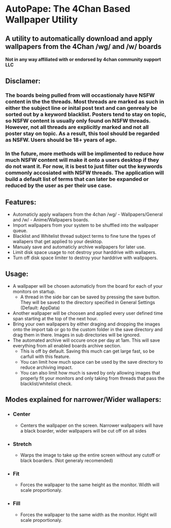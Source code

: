 # AutoPape: The 4Chan Based Wallpaper Utility
## A utility to automatically download and apply wallpapers from the 4Chan /wg/ and /w/ boards
#### Not in any way affiliated with or endorsed by 4chan community support LLC

## Disclamer:
### The boards being pulled from will occastionaly have NSFW content in the the threads. Most threads are marked as such in either the subject line or inital post text and can genrealy be sorted out by a keyword blacklist. Posters tend to stay on topic, so NSFW content is usually only found on NSFW threads. However, not all threads are explicitly marked and not all poster stay on topic. As a result, this tool should be regarded as NSFW. Users should be 18+ years of age.

### In the future, more methods will be implimented to reduce how much NSFW content will make it onto a users desktop if they do not want it. For now, it is best to just filter out the keywords commonly accosiated with NSFW threads. The application will build a default list of terms that can later be expanded or reduced by the user as per their use case.

## Features:
- Automaticly apply wallapers from the 4chan /wg/ - Wallpapers/General and /w/ - Anime/Wallpapers boards.
- Import wallpapers from your system to be shuffled into the wallpaper queue.
- Blacklist and Whitelist thread subject terms to fine tune the types of wallapers that get applied to your desktop.
- Manualy save and automaticly archive wallpapers for later use.
- Limit disk space usage to not destroy your harddrive with wallapers.
- Turn off disk space limiter to destroy your harddrive with wallpapers.

## Usage:
- A wallpaper will be chosen automaticly from the board for each of your monitors on startup.
  - A thread in the side bar can be saved by pressing the save button. They will be saved to the directory specified in General Settings (Default: AppData)
- Another wallpaper will be choosen and applied every user defined time span starting at the top of the next hour.
- Bring your own wallpapers by either draging and dropping the images onto the import tab or go to the custom folder in the save directory and drag them in there. Images in sub directories will be ignored.
- The automated archive will occure once per day at 1am. This will save everything from all enabled boards archive section.
  - This is off by default. Saving this much can get large fast, so be carfull with this feature.
  - You can limit how much space can be used by the save directory to reduce archiving impact.
  - You can also limit how much is saved by only allowing images that properly fit your monitors and only taking from threads that pass the blacklist/whitelist check.
## Modes explained for narrower/Wider wallapers:
- ### Center
  - Centers the wallpaper on the screen. Narrower wallpapers will have a black boarder, wider wallpapers will be cut off on all sides
- ### Stretch
  - Warps the image to take up the entire screen without any cutoff or black boarders. (Not generaly recomended)
- ### Fit
  - Forces the wallpaper to the same height as the monitor. Width will scale proportionaly.
- ### Fill
  - Forces the wallpaper to the same width as the monitor. Hight will scale proportionaly.
